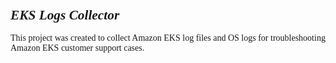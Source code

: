 ### <span style="font-family: times, serif; font-size:16pt; font-style:italic;"> EKS Logs Collector
<span  style="font-family: calibri, Garamond, 'Comic Sans MS' ;">This project was created to collect Amazon EKS log files and OS logs for troubleshooting Amazon EKS customer support cases.</span>